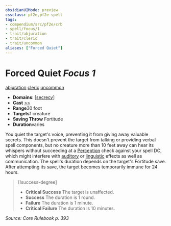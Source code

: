 ```yaml
---
obsidianUIMode: preview
cssclass: pf2e,pf2e-spell
tags:
- compendium/src/pf2e/crb
- spell/focus/1
- trait/abjuration
- trait/cleric
- trait/uncommon
aliases: ["Forced Quiet"]
---
```

# Forced Quiet *Focus 1*   
[abjuration](../../Rules/traits/abjuration.md)  [cleric](../../Rules/traits/cleric.md)  [uncommon](../../Rules/traits/uncommon.md)  

- **Domains**: [[secrecy](../setting/domains.md#Secrecy)]
- **Cast** [>>](../../Rules/core-rulebook/chapter-9-playing-the-game.md#Actions "Two-Action") 
- **Range**30 foot
- **Targets**1 creature
- **Saving Throw** Fortitude
- **Duration**varies

You quiet the target's voice, preventing it from giving away valuable secrets. This doesn't prevent the target from talking or providing verbal spell components, but no creature more than 10 feet away can hear its whispers without succeeding at a [Perception](../skills.md#Perception) check against your spell DC, which might interfere with [auditory](../../Rules/traits/auditory.md) or [linguistic](../../Rules/traits/linguistic.md) effects as well as communication. The spell's duration depends on the target's Fortitude save. After attempting its save, the target becomes temporarily immune for 24 hours.

> [!success-degree] 
> - **Critical Success** The target is unaffected.
> - **Success** The duration is 1 round.
> - **Failure** The duration is 1 minute.
> - **Critical Failure** The duration is 10 minutes.

*Source: Core Rulebook p. 393*